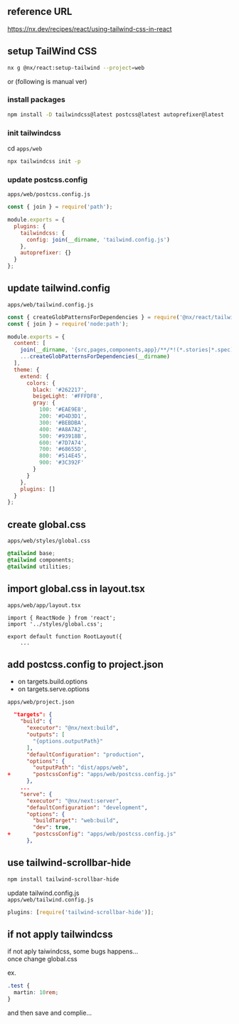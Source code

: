 ## reference URL

https://nx.dev/recipes/react/using-tailwind-css-in-react

## setup TailWind CSS

```bash
nx g @nx/react:setup-tailwind --project=web
```

or (following is manual ver)

### install packages

```bash
npm install -D tailwindcss@latest postcss@latest autoprefixer@latest
```

### init tailwindcss

cd `apps/web`

```bash
npx tailwindcss init -p
```

### update postcss.config

`apps/web/postcss.config.js`

```js
const { join } = require('path');

module.exports = {
  plugins: {
    tailwindcss: {
      config: join(__dirname, 'tailwind.config.js')
    },
    autoprefixer: {}
  }
};
```

## update tailwind.config

`apps/web/tailwind.config.js`

```js
const { createGlobPatternsForDependencies } = require('@nx/react/tailwind');
const { join } = require('node:path');

module.exports = {
  content: [
    join(__dirname, '{src,pages,components,app}/**/*!(*.stories|*.spec).{ts,tsx,html}'),
    ...createGlobPatternsForDependencies(__dirname)
  ],
  theme: {
    extend: {
      colors: {
        black: '#262217',
        beigeLight: '#FFFDF8',
        gray: {
          100: '#EAE9E8',
          200: '#D4D3D1',
          300: '#BEBDBA',
          400: '#A8A7A2',
          500: '#93918B',
          600: '#7D7A74',
          700: '#68655D',
          800: '#514E45',
          900: '#3C392F'
        }
      }
    },
    plugins: []
  }
};
```

## create global.css

`apps/web/styles/global.css`

```css
@tailwind base;
@tailwind components;
@tailwind utilities;
```

## import global.css in layout.tsx

`apps/web/app/layout.tsx`

```tsx
import { ReactNode } from 'react';
import '../styles/global.css';

export default function RootLayout({
    ...
```

## add postcss.config to project.json

- on targets.build.options
- on targets.serve.options

`apps/web/project.json`

```json
  "targets": {
    "build": {
      "executor": "@nx/next:build",
      "outputs": [
        "{options.outputPath}"
      ],
      "defaultConfiguration": "production",
      "options": {
        "outputPath": "dist/apps/web",
+       "postcssConfig": "apps/web/postcss.config.js"
      },
    ...
    "serve": {
      "executor": "@nx/next:server",
      "defaultConfiguration": "development",
      "options": {
        "buildTarget": "web:build",
        "dev": true,
+       "postcssConfig": "apps/web/postcss.config.js"
      },
```

## use tailwind-scrollbar-hide

```bash
npm install tailwind-scrollbar-hide
```

update tailwind.config.js  
 `apps/web/tailwind.config.js`

```js
plugins: [require('tailwind-scrollbar-hide')];
```

## if not apply tailwindcss

if not aply taiwindcss, some bugs happens...  
once change global.css

ex.

```css
.test {
  martin: 10rem;
}
```

and then save and complie...
